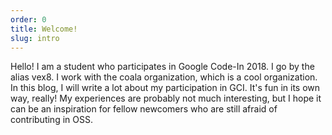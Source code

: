 ```yaml
---
order: 0
title: Welcome!
slug: intro
---
```


Hello! I am  a student who participates in Google Code-In 2018. I go by the
alias vex8. I work with the coala organization, which is a cool organization. In
this blog, I will write a lot about my participation in GCI. It's fun in its own
way, really! My experiences are probably not much interesting, but I hope it can
be an inspiration for fellow newcomers who are still afraid of contributing in
OSS. 
